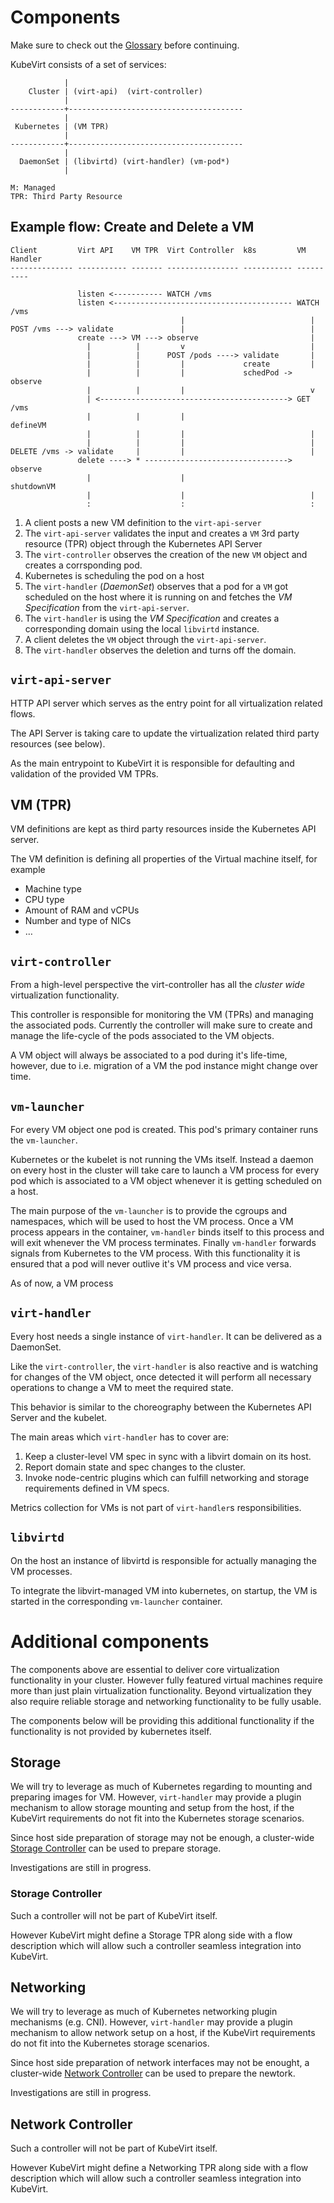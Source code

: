 # Components

Make sure to check out the [Glossary](glossary.md) before continuing.

KubeVirt consists of a set of services:

                |
        Cluster | (virt-api)  (virt-controller)
                |
    ------------+---------------------------------------
                |
     Kubernetes | (VM TPR)
                |
    ------------+---------------------------------------
                |
      DaemonSet | (libvirtd) (virt-handler) (vm-pod*)
                |

    M: Managed
    TPR: Third Party Resource

## Example flow: Create and Delete a VM

```
Client         Virt API    VM TPR  Virt Controller  k8s         VM Handler
-------------- ----------- ------- ---------------- ----------- ----------

               listen <----------- WATCH /vms
               listen <---------------------------------------- WATCH /vms
                                      |                            |
POST /vms ---> validate               |                            |
               create ---> VM ---> observe                         |
                 |          |         v                            |
                 |          |      POST /pods ----> validate       |
                 |          |         |             create         |
                 |          |         |             schedPod -> observe
                 |          |         |                            v
                 | <------------------------------------------> GET /vms
                 |          |         |                         defineVM
                 |          |         |                            |
                 |          |         |                            |
DELETE /vms -> validate     |         |                            |
               delete ----> * --------------------------------> observe
                 |                    |                         shutdownVM
                 |                    |                            |
                 :                    :                            :
```

1. A client posts a new VM definition to the `virt-api-server`
2. The `virt-api-server` validates the input and creates a `VM` 3rd party
   resource (TPR) object through the Kubernetes API Server
3. The `virt-controller` observes the creation of the new `VM` object
   and creates a corrsponding pod.
4. Kubernetes is scheduling the pod on a host
5. The `virt-handler` (_DaemonSet_) observes that a pod for a `VM` got
   scheduled on the host where it is running on and fetches the _VM
   Specification_ from the `virt-api-server`.
6. The `virt-handler` is using the _VM Specification_ and creates a
   corresponding domain using the local `libvirtd` instance.
7. A client deletes the `VM` object through the `virt-api-server`.
8. The `virt-handler` observes the deletion and turns off the domain. 

## `virt-api-server`

HTTP API server which serves as the entry point for all virtualization related
flows.

The API Server is taking care to update the virtualization related third party
resources (see below).

As the main entrypoint to KubeVirt it is responsible for defaulting and validation of the provided VM TPRs.

## VM (TPR)

VM definitions are kept as third party resources inside the Kubernetes API
server.

The VM definition is defining all properties of the Virtual machine itself,
for example

* Machine type
* CPU type
* Amount of RAM and vCPUs
* Number and type of NICs
* …

## `virt-controller`

From a high-level perspective the virt-controller has all the _cluster wide_
virtualization functionality.

This controller is responsible for monitoring the VM (TPRs) and managing the
associated pods. Currently the controller will make sure to create and manage
the life-cycle of the pods associated to the VM objects.

A VM object will always be associated to a pod during it's life-time, however,
due to i.e. migration of a VM the pod instance might change over time.

## `vm-launcher`

For every VM object one pod is created. This pod's primary container runs the
`vm-launcher`.

Kubernetes or the kubelet is not running the VMs itself. Instead a daemon on
every host in the cluster will take care to launch a VM process for every
pod which is associated to a VM object whenever it is getting scheduled on a host.

The main purpose of the `vm-launcher` is to provide the cgroups and namespaces,
which will be used to host the VM process.
Once a VM process appears in the container, `vm-handler` binds itself to this process and will exit whenever the VM process terminates.
Finally `vm-handler` forwards signals from Kubernetes to the VM process.
With this functionality it is ensured that a pod will never outlive it's VM
process and vice versa.

As of now, a VM process

## `virt-handler`

Every host needs a single instance of `virt-handler`. It can be delivered as a DaemonSet.

Like the `virt-controller`, the `virt-handler` is also reactive and is watching for
changes of the VM object, once detected it will perform all necessary
operations to change a VM to meet the required state.

This behavior is similar to the choreography between the Kubernetes API Server
and the kubelet.

The main areas which `virt-handler` has to cover are:

1. Keep a cluster-level VM spec in sync with a libvirt domain on its host.
2. Report domain state and spec changes to the cluster.
3. Invoke node-centric plugins which can fulfill networking and storage requirements defined in VM specs.

Metrics collection for VMs is not part of `virt-handler`s responsibilities.

## `libvirtd`

On the host an instance of libvirtd is responsible for actually managing the
VM processes.

To integrate the libvirt-managed VM into kubernetes, on startup, the VM is started in the corresponding `vm-launcher` container.

# Additional components

The components above are essential to deliver core virtualization
functionality in your cluster. However fully featured virtual machines require
more than just plain virtualization functionality. Beyond virtualization they
also require reliable storage and networking functionality to be fully usable.

The components below will be providing this additional functionality if the
functionality is not provided by kubernetes itself.

## Storage

We will try to leverage as much of Kubernetes regarding to mounting and preparing images for VM.
However, `virt-handler` may provide a plugin mechanism to allow storage mounting and setup from the host, if the KubeVirt requirements do not fit into the Kubernetes storage scenarios.

Since host side preparation of storage may not be enough, a cluster-wide [Storage Controller](###storage-controller) can be used to prepare storage.

Investigations are still in progress.

###  Storage Controller

Such a controller will not be part of KubeVirt itself. 

However KubeVirt might define a Storage TPR along side with a flow description which will allow such a controller seamless integration into KubeVirt.

## Networking 

We will try to leverage as much of Kubernetes networking plugin mechanisms (e.g. CNI).
However, `virt-handler` may provide a plugin mechanism to allow network setup on a host, if the KubeVirt requirements do not fit into the Kubernetes storage scenarios.

Since host side preparation of network interfaces may not be enought, a cluster-wide [Network Controller](###network-controller) can be used to prepare the newtork.

Investigations are still in progress.

## Network Controller

Such a controller will not be part of KubeVirt itself. 

However KubeVirt might define a Networking TPR along side with a flow description which will allow such a controller seamless integration into KubeVirt.
